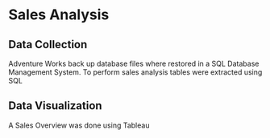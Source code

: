# Sales Analysis

## Data Collection
Adventure Works back up database files where restored  in a SQL Database Management System.
To perform sales analysis tables were extracted using SQL

## Data Visualization
A Sales Overview was done using Tableau
